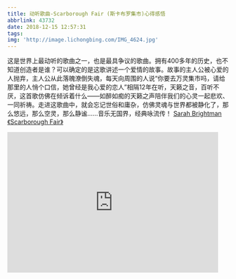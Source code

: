 ```yaml
---
title: 动听歌曲-Scarborough Fair (斯卡布罗集市)心得感悟
abbrlink: 43732
date: 2018-12-15 12:57:31
tags:
img: 'http://image.lichongbing.com/IMG_4624.jpg'
---
```


这是世界上最动听的歌曲之一，也是最具争议的歌曲。拥有400多年的历史，也不知道创造者是谁？可以确定的是这歌讲述一个爱情的故事。故事的主人公被心爱的人抛弃，主人公从此落魄潦倒失魂，每天向周围的人说“你要去万灵集市吗，请给那里的人悄个口信，她曾经是我心爱的恋人”相隔12年在听，天籁之音，百听不厌，这首歌仿佛在倾诉着什么——如醉如痴的天籁之声陪伴我们的心灵一起悲欢、一同祈祷。走进这歌曲中，就会忘记世俗和庸杂，仿佛灵魂与世界都被静化了，那么悠远，那么空灵，那么静谧......音乐无国界，经典咏流传！
[Sarah Brightman《Scarborough Fair》]( https://c.y.qq.com/base/fcgi-bin/u?__=1L8nf11)




<iframe src="http://47.106.100.28:8080/quickview/video.html?fileId=fa1d74f0-4e7d-41c7-861b-280008ebc5fb" height="320" width="480" style="border:0" scrolling="no" frameborder="0" allowtransparency="true" allowfullscreen></iframe>






